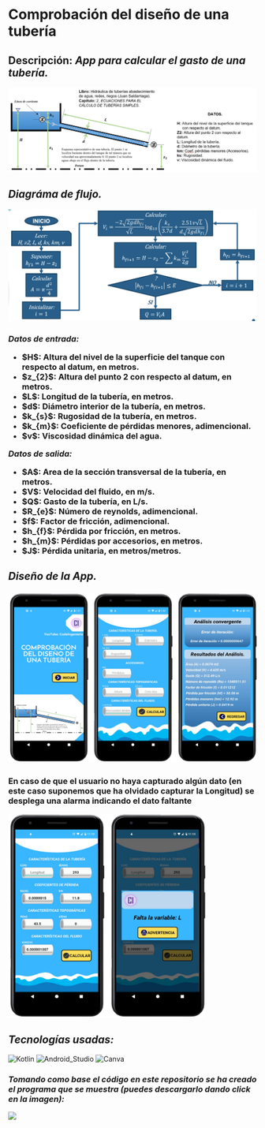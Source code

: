 <h1>
  <b>Comprobación del diseño de una tubería</b>
</h1>

<h2>
  <b>Descripción:</b>
  <i>App para calcular el gasto de una tubería.</i>
</h2>

<img src="/src_appCDT/esquema0.png">

<h2>
  <i>Diagráma de flujo.</i>
</h2>

<img src="/src_appCDT/DDF.png">

<h3>
  <i>Datos de entrada:</i>
  <ul>
    <li>$H$: Altura del nivel de la superficie del tanque con respecto al datum, en metros.</li>
    <li>$z_{2}$: Altura del punto 2 con respecto al datum, en metros.</li>
    <li>$L$: Longitud de la tubería, en metros.</li>
    <li>$d$: Diámetro interior de la tubería, en metros.</li>
    <li>$k_{s}$: Rugosidad de la tubería, en metros.</li>
    <li>$k_{m}$: Coeficiente de pérdidas menores, adimencional.</li>
    <li>$v$: Viscosidad dinámica del agua.</li>
  </ul>
  <i>Datos de salida:</i>
  <ul>
    <li>$A$: Area de la sección transversal de la tubería, en metros.</li>
    <li>$V$: Velocidad del fluido, en m/s.</li>
    <li>$Q$: Gasto de la tubería, en L/s.</li>
    <li>$R_{e}$: Número de reynolds, adimencional.</li>
    <li>$f$: Factor de fricción, adimencional.</li>
    <li>$h_{f}$: Pérdida por fricción, en metros.</li>
    <li>$h_{m}$: Pérdidas por accesorios, en metros.</li>
    <li>$J$:  Pérdida unitaria, en metros/metros.</li>
   </ul>
</h3>
  
<h2>

  <i>Diseño de la App.</i>

<img src="/src_appCDT/App.png">

  <h3>
    <p>
      En caso de que el usuario no haya capturado algún dato (en este caso suponemos que ha olvidado capturar la Longitud) se desplega una alarma indicando el dato
      faltante
    </p>
  </h3>
  
<img src="/src_appCDT/App2.png" width=400>

</h2>

## _Tecnologías usadas:_
![Kotlin](https://img.shields.io/badge/Kotlin-0095D5?&style=for-the-badge&logo=kotlin&logoColor=white)
![Android_Studio](https://img.shields.io/badge/Android_Studio-3DDC84?style=for-the-badge&logo=android-studio&logoColor=white)
![Canva](https://img.shields.io/badge/Canva-%2300C4CC.svg?&style=for-the-badge&logo=Canva&logoColor=white)

  
  
<h3>
  <i>Tomando como base el código en este repositorio se ha creado el programa que se muestra (puedes descargarlo dando click en la imagen):</i>
</h3>

<a href="https://drive.google.com/file/d/1CuPBBlZAnMhgA1tXEcK87w22ixgCVxI-/view?usp=sharing">
          <img src="/Img/proyectil.gif" width=500>
</a>
